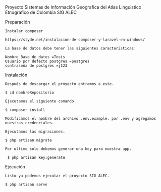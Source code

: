 ﻿Proyecto Sistemas de Información Geografica del Atlas Linguistico Etnografico de Colombia
SIG ALEC

Preparación

    Instalar composer

    https://styde.net/instalacion-de-composer-y-laravel-en-windows/

    La base de datos debe tener las siguientes caracteristicas:

    Nombre Base de datos =Tesis
    Usuario por defecto postgres =postgres
    contraseña de postgres =j123

Instalación

    Después de descargar el proyecto entramos a este.

    $ cd nombreRepositorio

    Ejecutamos el siguiente comando.

    $ composer install

    Modificamos el nombre del archivo .env.example. por .env y agregamos nuestras credenciales.

    Ejecutamos las migraciones.

    $ php artisan migrate

    Por ultimo solo debemos generar una key para nuestra app.

     $ php artisan key:generate

Ejecución

    Listo ya podemos ejecutar el proyecto SIG ALEC.

    $ php artisan serve
